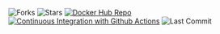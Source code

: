![Forks](https://img.shields.io/github/forks/alanabarbosa/spring-boot-with-docker)
![Stars](https://img.shields.io/github/stars/alanabarbosa/spring-boot-with-docker)
[![Docker Hub Repo](https://img.shields.io/docker/pulls/alanabarbosa/rest-with-spring-boot-erudio.svg)](https://hub.docker.com/repository/docker/alanabarbosa/rest-with-spring-boot-erudio)
[![Continuous Integration with Github Actions](https://github.com/alanabarbosa/spring-boot-with-docker/actions/workflows/continuous-integration.yml/badge.svg)](https://github.com/alanabarbosa/spring-boot-with-docker/actions/workflows/continuous-integration.yml)
![Last Commit](https://img.shields.io/github/last-commit/alanabarbosa/spring-boot-with-docker)
